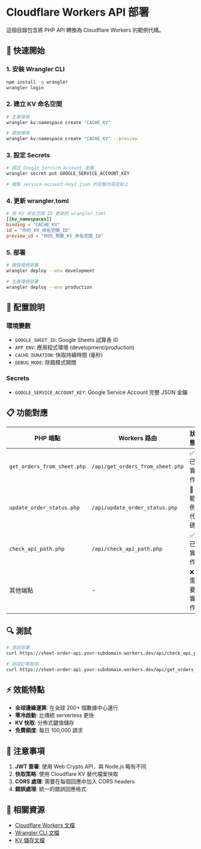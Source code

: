 # Cloudflare Workers API 部署

這個目錄包含將 PHP API 轉換為 Cloudflare Workers 的範例代碼。

## 🚀 快速開始

### 1. 安裝 Wrangler CLI
```bash
npm install -g wrangler
wrangler login
```

### 2. 建立 KV 命名空間
```bash
# 生產環境
wrangler kv:namespace create "CACHE_KV"

# 開發環境  
wrangler kv:namespace create "CACHE_KV" --preview
```

### 3. 設定 Secrets
```bash
# 設定 Google Service Account 金鑰
wrangler secret put GOOGLE_SERVICE_ACCOUNT_KEY

# 複製 service-account-key2.json 的完整內容並貼上
```

### 4. 更新 wrangler.toml
```toml
# 將 KV 命名空間 ID 更新到 wrangler.toml
[[kv_namespaces]]
binding = "CACHE_KV"
id = "你的_KV_命名空間_ID"
preview_id = "你的_預覽_KV_命名空間_ID"
```

### 5. 部署
```bash
# 開發環境部署
wrangler deploy --env development

# 生產環境部署
wrangler deploy --env production
```

## 🔧 配置說明

### 環境變數
- `GOOGLE_SHEET_ID`: Google Sheets 試算表 ID
- `APP_ENV`: 應用程式環境 (development/production)
- `CACHE_DURATION`: 快取持續時間 (毫秒)
- `DEBUG_MODE`: 除錯模式開關

### Secrets
- `GOOGLE_SERVICE_ACCOUNT_KEY`: Google Service Account 完整 JSON 金鑰

## 📋 功能對應

| PHP 端點 | Workers 路由 | 狀態 |
|----------|-------------|------|
| `get_orders_from_sheet.php` | `/api/get_orders_from_sheet.php` | ✅ 已實作 |
| `update_order_status.php` | `/api/update_order_status.php` | 🚧 範例代碼 |
| `check_api_path.php` | `/api/check_api_path.php` | ✅ 已實作 |
| 其他端點 | - | ❌ 需要實作 |

## 🔍 測試

```bash
# 測試部署
curl https://sheet-order-api.your-subdomain.workers.dev/api/check_api_path.php

# 測試訂單取得
curl https://sheet-order-api.your-subdomain.workers.dev/api/get_orders_from_sheet.php
```

## ⚡ 效能特點 

- **全球邊緣運算**: 在全球 200+ 個數據中心運行
- **零冷啟動**: 比傳統 serverless 更快
- **KV 快取**: 分佈式鍵值儲存
- **免費額度**: 每日 100,000 請求

## 📝 注意事項

1. **JWT 簽署**: 使用 Web Crypto API，與 Node.js 略有不同
2. **快取策略**: 使用 Cloudflare KV 替代檔案快取
3. **CORS 處理**: 需要在每個回應中加入 CORS headers
4. **錯誤處理**: 統一的錯誤回應格式

## 🔗 相關資源

- [Cloudflare Workers 文檔](https://developers.cloudflare.com/workers/)
- [Wrangler CLI 文檔](https://developers.cloudflare.com/workers/wrangler/)
- [KV 儲存文檔](https://developers.cloudflare.com/workers/runtime-apis/kv/)